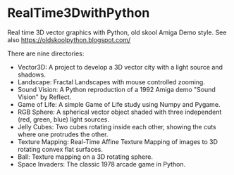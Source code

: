 # RealTime3DwithPython
Real time 3D vector graphics with Python, old skool Amiga Demo style. See also https://oldskoolpython.blogspot.com/

There are nine directories:
* Vector3D: A project to develop a 3D vector city with a light source and shadows. 
* Landscape: Fractal Landscapes with mouse controlled zooming.
* Sound Vision: A Python reproduction of a 1992 Amiga demo "Sound Vision" by Reflect.
* Game of Life: A simple Game of Life study using Numpy and Pygame.
* RGB Sphere: A spherical vector object shaded with three independent (red, green, blue) light sources. 
* Jelly Cubes: Two cubes rotating inside each other, showing the cuts where one protrudes the other.
* Texture Mapping: Real-Time Affine Texture Mapping of images to 3D rotating convex flat surfaces.
* Ball: Texture mapping on a 3D rotating sphere.
* Space Invaders: The classic 1978 arcade game in Python.
